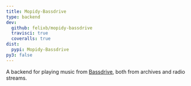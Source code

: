 ```yaml
---
title: Mopidy-Bassdrive
type: backend
dev:
  github: felixb/mopidy-bassdrive
  travisci: true
  coveralls: true
dist:
  pypi: Mopidy-Bassdrive
py3: false
---
```


A backend for playing music from [Bassdrive](https://bassdrive.com/),
both from archives and radio streams.
